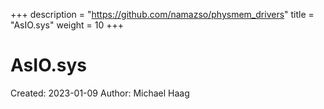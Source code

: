 +++
description = "https://github.com/namazso/physmem_drivers"
title = "AsIO.sys"
weight = 10
+++

# AsIO.sys

Created: 2023-01-09
Author: Michael Haag


